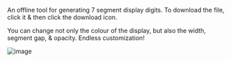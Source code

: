 An offline tool for generating 7 segment display digits. To download the file, click it & then click the download icon.

You can change not only the colour of the display, but also the width, segment gap, & opacity. Endless customization!

![image](https://github.com/user-attachments/assets/4982fea2-373b-4be2-a1cc-a6ad46dad74e)

